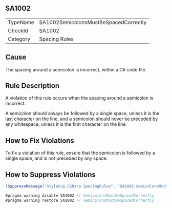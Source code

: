 ﻿## SA1002

<table>
<tr>
  <td>TypeName</td>
  <td>SA1002SemicolonsMustBeSpacedCorrectly</td>
</tr>
<tr>
  <td>CheckId</td>
  <td>SA1002</td>
</tr>
<tr>
  <td>Category</td>
  <td>Spacing Rules</td>
</tr>
</table>

## Cause

The spacing around a semicolon is incorrect, within a C# code file.

## Rule Description

A violation of this rule occurs when the spacing around a semicolon is incorrect.

A semicolon should always be followed by a single space, unless it is the last character on the line, and a semicolon should never be preceded by any whitespace, unless it is the first character on the line.

## How to Fix Violations

To fix a violation of this rule, ensure that the semicolon is followed by a single space, and is not preceded by any space.

## How to Suppress Violations

```csharp
[SuppressMessage("StyleCop.CSharp.SpacingRules", "SA1002:SemicolonsMustBeSpacedCorrectly", Justification = "Reviewed.")]
```

```csharp
#pragma warning disable SA1002 // SemicolonsMustBeSpacedCorrectly
#pragma warning restore SA1002 // SemicolonsMustBeSpacedCorrectly
```
